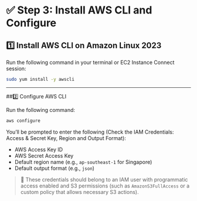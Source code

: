 # ✅ Step 3: Install AWS CLI and Configure

## 1️⃣ Install AWS CLI on Amazon Linux 2023

Run the following command in your terminal or EC2 Instance Connect session:

```bash
sudo yum install -y awscli
```

---

##2️⃣ Configure AWS CLI

Run the following command:

```bash
aws configure
```

You’ll be prompted to enter the following (Check the IAM Credentials: Access & Secret Key, Region and Output Format):
- AWS Access Key ID
- AWS Secret Access Key
- Default region name (e.g., `ap-southeast-1` for Singapore)
- Default output format (e.g., `json`)

> 📌 These credentials should belong to an IAM user with programmatic access enabled and S3 permissions (such as `AmazonS3FullAccess` or a custom policy that allows necessary S3 actions).

